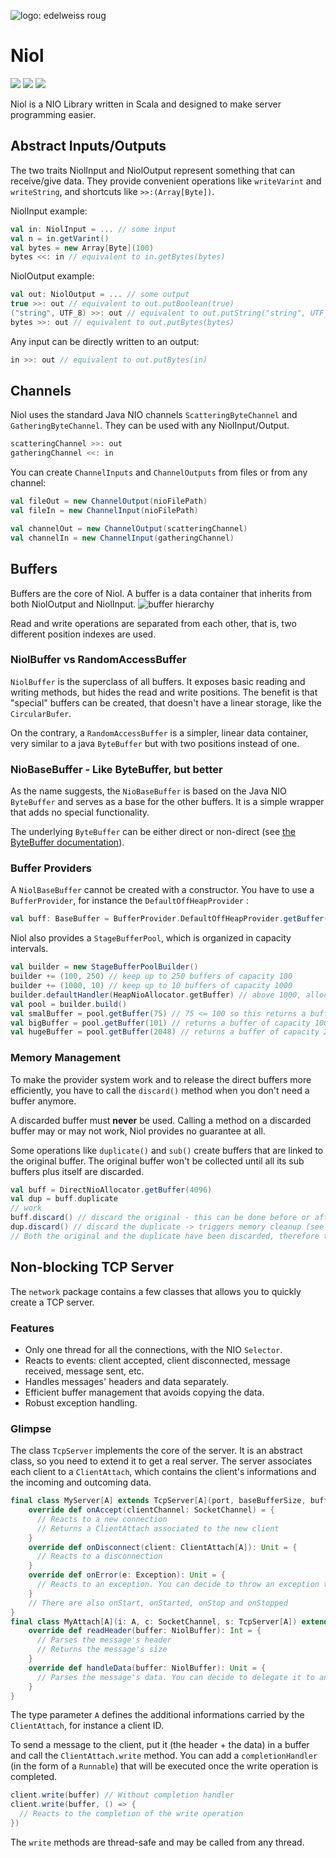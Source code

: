 ![logo: edelweiss roug](logo.png)

# Niol

[![](https://jitpack.io/v/TheElectronWill/Niol.svg)](https://jitpack.io/#TheElectronWill/Niol)
![](https://img.shields.io/github/commits-since/TheElectronWill/Niol/1.2.svg)
![](https://img.shields.io/badge/scala%20version-2.12.4-dd0017.svg)

Niol is a NIO Library written in Scala and designed to make server programming easier.

## Abstract Inputs/Outputs

The two traits NiolInput and NiolOutput represent something that can receive/give data. They provide convenient operations like `writeVarint` and `writeString`, and shortcuts like `>>:(Array[Byte])`.

NiolInput example:
```scala
val in: NiolInput = ... // some input
val n = in.getVarint()
val bytes = new Array[Byte](100)
bytes <<: in // equivalent to in.getBytes(bytes)
```
NiolOutput example:
```scala
val out: NiolOutput = ... // some output
true >>: out // equivalent to out.putBoolean(true)
("string", UTF_8) >>: out // equivalent to out.putString("string", UTF_8)
bytes >>: out // equivalent to out.putBytes(bytes)
```
Any input can be directly written to an output:
```scala
in >>: out // equivalent to out.putBytes(in)
```

## Channels

Niol uses the standard Java NIO channels `ScatteringByteChannel` and `GatheringByteChannel`. They can be used with any NiolInput/Output.
```scala
scatteringChannel >>: out
gatheringChannel <<: in
```

You can create `ChannelInputs` and `ChannelOutputs` from files or from any channel:
```scala
val fileOut = new ChannelOutput(nioFilePath)
val fileIn = new ChannelInput(nioFilePath)

val channelOut = new ChannelOutput(scatteringChannel)
val channelIn = new ChannelInput(gatheringChannel)
```

## Buffers

Buffers are the core of Niol. A buffer is a data container that inherits from both NiolOutput and NiolInput.
![buffer hierarchy](buffer_hierarchy.png)

Read and write operations are separated from each other, that is, two different position indexes are used.

### NiolBuffer vs RandomAccessBuffer

`NiolBuffer` is the superclass of all buffers. It exposes basic reading and writing methods, but hides the read and write positions. The benefit is that "special" buffers can be created, that doesn't have a linear storage, like the `CircularBufer`.

On the contrary, a `RandomAccessBuffer` is a simpler, linear data container, very similar to a java `ByteBuffer` but with two positions instead of one.

### NioBaseBuffer - Like ByteBuffer, but better

As the name suggests, the `NioBaseBuffer` is based on the Java NIO `ByteBuffer` and serves as a base for the other buffers. It is a simple wrapper that adds no special functionality.

The underlying `ByteBuffer` can be either direct or non-direct (see [the ByteBuffer documentation](https://docs.oracle.com/javase/8/docs/api/java/nio/ByteBuffer.html)).

### Buffer Providers

A `NiolBaseBuffer` cannot be created with a constructor. You have to use a `BufferProvider`, for instance the `DefaultOffHeapProvider` :
```scala
val buff: BaseBuffer = BufferProvider.DefaultOffHeapProvider.getBuffer(capacity)
```

Niol also provides a `StageBufferPool`, which is organized in capacity intervals.

```scala
val builder = new StageBufferPoolBuilder()
builder += (100, 250) // keep up to 250 buffers of capacity 100
builder += (1000, 10) // keep up to 10 buffers of capacity 1000
builder.defaultHandler(HeapNioAllocator.getBuffer) // above 1000, allocate on-demand on the heap
val pool = builder.build()
val smalBuffer = pool.getBuffer(75) // 75 <= 100 so this returns a buffer of capacity 100
val bigBuffer = pool.getBuffer(101) // returns a buffer of capacity 1000
val hugeBuffer = pool.getBuffer(2048) // returns a buffer of capacity 2048
```

### Memory Management

To make the provider system work and to release the direct buffers more efficiently, you have to call the `discard()` method when you don't need a buffer anymore.

A discarded buffer must **never** be used. Calling a method on a discarded buffer may or may not work, Niol provides no guarantee at all.

Some operations like `duplicate()` and `sub()` create buffers that are linked to the original buffer. The original buffer won't be collected until all its sub buffers plus itself are discarded.

```scala
val buff = DirectNioAllocator.getBuffer(4096)
val dup = buff.duplicate
// work
buff.discard() // discard the original - this can be done before or after discarding the duplicate, it doesn't matter!
dup.discard() // discard the duplicate -> triggers memory cleanup (see below)
// Both the original and the duplicate have been discarded, therefore the buffer's memory is released as soon as possible.
```

## Non-blocking TCP Server

The `network` package contains a few classes that allows you to quickly create a TCP server.

### Features

- Only one thread for all the connections, with the NIO `Selector`.
- Reacts to events: client accepted, client disconnected, message received, message sent, etc.
- Handles messages' headers and data separately.
- Efficient buffer management that avoids copying the data.
- Robust exception handling.

### Glimpse

The class `TcpServer` implements the core of the server. It is an abstract class, so you need to extend it to get a real server. The server associates each client to a `ClientAttach`, which contains the client's informations and the incoming and outcoming data.
```scala
final class MyServer[A] extends TcpServer[A](port, baseBufferSize, bufferProvider) {
	override def onAccept(clientChannel: SocketChannel) = {
      // Reacts to a new connection
      // Returns a ClientAttach associated to the new client
	}
	override def onDisconnect(client: ClientAttach[A]): Unit = {
      // Reacts to a disconnection
	}
	override def onError(e: Exception): Unit = {
      // Reacts to an exception. You can decide to throw an exception to stop the server, or to continue.
	}
	// There are also onStart, onStarted, onStop and onStopped
}
final class MyAttach[A](i: A, c: SocketChannel, s: TcpServer[A]) extends ClientAttach[A](i,c,s) {
	override def readHeader(buffer: NiolBuffer): Int = {
      // Parses the message's header
      // Returns the message's size
	}
	override def handleData(buffer: NiolBuffer): Unit = {
      // Parses the message's data. You can decide to delegate it to another thread.
	}
}
```
The type parameter `A` defines the additional informations carried by the `ClientAttach`, for instance a client ID.

To send a message to the client, put it (the header + the data) in a buffer and call the `ClientAttach.write` method. You can add a `completionHandler` (in the form of a `Runnable`) that will be executed once the write operation is completed.

```scala
client.write(buffer) // Without completion handler
client.write(buffer, () => {
  // Reacts to the completion of the write operation
})
```

The `write` methods are thread-safe and may be called from any thread.
